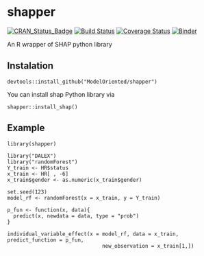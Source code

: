 # shapper

[![CRAN_Status_Badge](http://www.r-pkg.org/badges/version/shapper)](https://CRAN.R-project.org/package=shapper)
[![Build Status](https://travis-ci.org/ModelOriented/shapper.svg?branch=master)](https://travis-ci.org/ModelOriented/shapper)
[![Coverage
Status](https://img.shields.io/codecov/c/github/ModelOriented/shapper/master.svg)](https://codecov.io/github/ModelOriented/shapper?branch=master)
[![Binder](https://mybinder.org/badge_logo.svg)](https://mybinder.org/v2/gh/ModelOriented/shapper/master?filepath=binder%2Fshapper.ipynb)

An R wrapper of SHAP python library

## Instalation

```
devtools::install_github("ModelOriented/shapper")
```
You can install shap Python library via

```
shapper::install_shap()
```

## Example

```
library(shapper)

library("DALEX")
library("randomForest")
Y_train <- HR$status
x_train <- HR[ , -6]
x_train$gender <- as.numeric(x_train$gender)

set.seed(123)
model_rf <- randomForest(x = x_train, y = Y_train)

p_fun <- function(x, data){
  predict(x, newdata = data, type = "prob")
}

individual_variable_effect(x = model_rf, data = x_train, predict_function = p_fun,
                               new_observation = x_train[1,])

```
